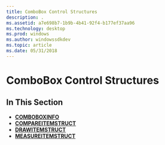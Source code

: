 ```yaml
---
title: ComboBox Control Structures
description: .
ms.assetid: a7e698b7-1b9b-4b41-92f4-b177ef37aa96
ms.technology: desktop
ms.prod: windows
ms.author: windowssdkdev
ms.topic: article
ms.date: 05/31/2018
---
```


# ComboBox Control Structures

## In This Section

-   [**COMBOBOXINFO**](/windows/desktop/api/Winuser/ns-winuser-tagcomboboxinfo)
-   [**COMPAREITEMSTRUCT**](/windows/desktop/api/Winuser/ns-winuser-tagcompareitemstruct)
-   [**DRAWITEMSTRUCT**](/windows/desktop/api/Winuser/ns-winuser-tagdrawitemstruct)
-   [**MEASUREITEMSTRUCT**](/windows/desktop/api/Winuser/ns-winuser-tagmeasureitemstruct)

 

 




